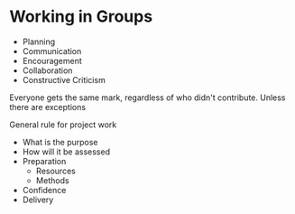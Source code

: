 # Working in Groups

* Planning
* Communication
* Encouragement
* Collaboration
* Constructive Criticism

Everyone gets the same mark, regardless of who didn't contribute. Unless there are exceptions

General rule for project work

* What is the purpose
* How will it be assessed
* Preparation
  * Resources
  * Methods
* Confidence
* Delivery



